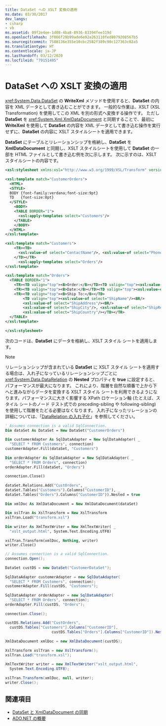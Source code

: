 ```yaml
---
title: DataSet への XSLT 変換の適用
ms.date: 03/30/2017
dev_langs:
- csharp
- vb
ms.assetid: 09f2e4ee-1d08-4ba8-8936-83394fee319d
ms.openlocfilehash: 3f066f29b99ade6e92a263110fed8079208567b5
ms.sourcegitcommit: 7588136e355e10cbc2582f389c90c127363c02a5
ms.translationtype: HT
ms.contentlocale: ja-JP
ms.lasthandoff: 03/12/2020
ms.locfileid: "79151495"
---
```

# <a name="applying-an-xslt-transform-to-a-dataset"></a>DataSet への XSLT 変換の適用

<xref:System.Data.DataSet> の **WriteXml** メソッドを使用すると、**DataSet** の内容を XML データとして書き込むことができます。 一般的な作業は、XSLT (XSL Transformation) を使用してこの XML を別の形式へ変換する操作です。 ただし **DataSet** を <xref:System.Xml.XmlDataDocument> と同期することで、最初に **WriteXml** を使用して **DataSet** の内容を XML データとして書き込む操作を実行せずに、**DataSet** の内容に XSLT スタイルシートを適用できます。  
  
 **DataSet** にテーブルとリレーションシップを格納し、**DataSet** を **XmlDataDocument** と同期し、XSLT スタイルシートを使用して **DataSet** の一部を HTML ファイルとして書き込む例を次に示します。 次に示すのは、XSLT スタイルシートの内容です。
  
```xml  
<xsl:stylesheet xmlns:xsl="http://www.w3.org/1999/XSL/Transform" version="1.0">  
  
<xsl:template match="CustomerOrders">  
  <HTML>  
  <STYLE>  
  BODY {font-family:verdana;font-size:9pt}  
  TD   {font-size:8pt}  
  </STYLE>  
    <BODY>  
    <TABLE BORDER="1">  
      <xsl:apply-templates select="Customers"/>  
    </TABLE>  
    </BODY>  
  </HTML>  
</xsl:template>  
  
<xsl:template match="Customers">  
    <TR><TD>  
      <xsl:value-of select="ContactName"/>, <xsl:value-of select="Phone"/><BR/>  
    </TD></TR>  
      <xsl:apply-templates select="Orders"/>  
</xsl:template>  
  
<xsl:template match="Orders">  
  <TABLE BORDER="1">  
    <TR><TD valign="top"><B>Order:</B></TD><TD valign="top"><xsl:value-of select="OrderID"/></TD></TR>  
    <TR><TD valign="top"><B>Date:</B></TD><TD valign="top"><xsl:value-of select="OrderDate"/></TD></TR>  
    <TR><TD valign="top"><B>Ship To:</B></TD>  
        <TD valign="top"><xsl:value-of select="ShipName"/><BR/>  
        <xsl:value-of select="ShipAddress"/><BR/>  
        <xsl:value-of select="ShipCity"/>, <xsl:value-of select="ShipRegion"/>  <xsl:value-of select="ShipPostalCode"/><BR/>  
        <xsl:value-of select="ShipCountry"/></TD></TR>  
  </TABLE>  
</xsl:template>  
  
</xsl:stylesheet>  
```  
  
 次のコードは、**DataSet** にデータを格納し、XSLT スタイル シートを適用します。  
  
> [!NOTE]
> リレーションシップが含まれている **DataSet** に XSLT スタイル シートを適用する場合は、入れ子になっているリレーションシップごとに <xref:System.Data.DataRelation> の **Nested** プロパティを **true** に設定すると、パフォーマンスが最大になります。 これにより、階層を自然な順番で上から下へと進みながらデータを変換する XSLT スタイル シートを利用できるようになります。パフォーマンスに大きく影響する XPath ロケーション軸 (たとえば、スタイル シートのノード テスト式での preceding-sibling や following-sibling) を使用して階層をたどる必要はなくなります。 入れ子になったリレーションの詳細については、「[DataRelation の入れ子化](nesting-datarelations.md)」を参照してください。  
  
```vb  
' Assumes connection is a valid SqlConnection.  
Dim dataSet As DataSet = New DataSet("CustomerOrders")  
  
Dim customerAdapter As SqlDataAdapter = New SqlDataAdapter( _  
  "SELECT * FROM Customers", connection)  
customerAdapter.Fill(dataSet, "Customers")  
  
Dim orderAdapter As SqlDataAdapter = New SqlDataAdapter( _  
  "SELECT * FROM Orders", connection)  
orderAdapter.Fill(dataSet, "Orders")  
  
connection.Close()  
  
dataSet.Relations.Add("CustOrders", _  
dataSet.Tables("Customers").Columns("CustomerID"), _  
dataSet.Tables("Orders").Columns("CustomerID")).Nested = true  
  
Dim xmlDoc As XmlDataDocument = New XmlDataDocument(dataSet)
  
Dim xslTran As XslTransform = New XslTransform  
xslTran.Load("transform.xsl")  
  
Dim writer As XmlTextWriter = New XmlTextWriter( _  
  "xslt_output.html", System.Text.Encoding.UTF8)  
  
xslTran.Transform(xmlDoc, Nothing, writer)  
writer.Close()  
```  
  
```csharp  
// Assumes connection is a valid SqlConnection.  
connection.Open();  
  
DataSet custDS = new DataSet("CustomerDataSet");  
  
SqlDataAdapter customerAdapter = new SqlDataAdapter(  
  "SELECT * FROM Customers", connection);  
customerAdapter.Fill(custDS, "Customers");  
  
SqlDataAdapter orderAdapter = new SqlDataAdapter(  
  "SELECT * FROM Orders", connection);  
orderAdapter.Fill(custDS, "Orders");  
  
connection.Close();  
  
custDS.Relations.Add("CustOrders",  
  custDS.Tables["Customers"].Columns["CustomerID"],  
                     custDS.Tables["Orders"].Columns["CustomerID"]).Nested = true;  
  
XmlDataDocument xmlDoc = new XmlDataDocument(custDS);
  
XslTransform xslTran = new XslTransform();  
xslTran.Load("transform.xsl");  
  
XmlTextWriter writer = new XmlTextWriter("xslt_output.html",
  System.Text.Encoding.UTF8);  
  
xslTran.Transform(xmlDoc, null, writer);  
writer.Close();  
```  
  
## <a name="see-also"></a>関連項目

- [DataSet と XmlDataDocument の同期](dataset-and-xmldatadocument-synchronization.md)
- [ADO.NET の概要](../ado-net-overview.md)
